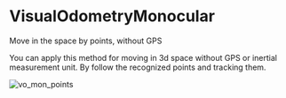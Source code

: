 # VisualOdometryMonocular
Move in the space by points, without GPS

You can apply this method for moving in 3d space without GPS or inertial measurement unit. By follow the recognized points and tracking them.

![vo_mon_points](https://github.com/yuriystupak2020/VisualOdometryMonocular/assets/74398077/b6ccf525-4133-46bb-b173-f63e64a8f852)


